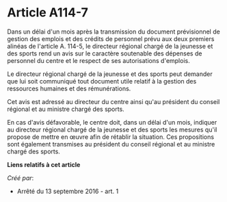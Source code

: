 # Article A114-7

Dans un délai d'un mois après la transmission du document prévisionnel de gestion des emplois et des crédits de personnel
prévu aux deux premiers alinéas de l'article A. 114-5, le directeur régional chargé de la jeunesse et des sports rend un avis
sur le caractère soutenable des dépenses de personnel du centre et le respect de ses autorisations d'emplois. 

Le directeur régional chargé de la jeunesse et des sports peut demander que lui soit communiqué tout document utile relatif à
la gestion des ressources humaines et des rémunérations. 

Cet avis est adressé au directeur du centre ainsi qu'au président du conseil régional et au ministre chargé des sports. 

En cas d'avis défavorable, le centre doit, dans un délai d'un mois, indiquer au directeur régional chargé de la jeunesse et
des sports les mesures qu'il propose de mettre en œuvre afin de rétablir la situation. Ces propositions sont également
transmises au président du conseil régional et au ministre chargé des sports.

**Liens relatifs à cet article**

_Créé par_:

  - Arrêté du 13 septembre 2016 - art. 1
